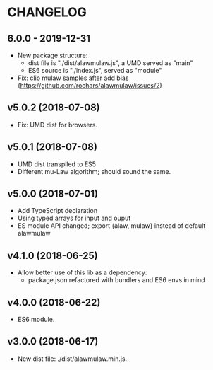 # CHANGELOG

## 6.0.0 - 2019-12-31
- New package structure:
	* dist file is "./dist/alawmulaw.js", a UMD served as "main"
	* ES6 source is "./index.js", served as "module"
- Fix: clip mulaw samples after add bias (https://github.com/rochars/alawmulaw/issues/2)

## v5.0.2 (2018-07-08)
- Fix: UMD dist for browsers.

## v5.0.1 (2018-07-08)
- UMD dist transpiled to ES5
- Different mu-Law algorithm; should sound the same.

## v5.0.0 (2018-07-01)
- Add TypeScript declaration
- Using typed arrays for input and ouput
- ES module API changed; export {alaw, mulaw} instead of default alawmulaw

## v4.1.0 (2018-06-25)
- Allow better use of this lib as a dependency:
	- package.json refactored with bundlers and ES6 envs in mind

## v4.0.0 (2018-06-22)
- ES6 module.

## v3.0.0 (2018-06-17)
- New dist file: ./dist/alawmulaw.min.js.